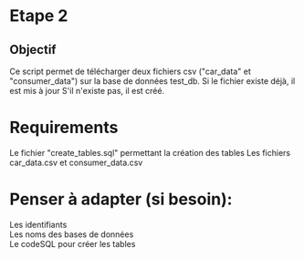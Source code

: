 # Etape 2 


## Objectif 
Ce script  permet de télécharger deux fichiers csv ("car_data" et 
"consumer_data") sur la base de données test_db. 
Si le fichier existe déjà, il est mis à jour
S'il n'existe pas, il est créé. 

# Requirements  
Le fichier "create_tables.sql"  permettant la création des tables
Les fichiers car_data.csv et consumer_data.csv  
    
# Penser à adapter (si besoin): 
Les identifiants    
Les noms des bases de données   
Le codeSQL pour créer les tables        
    
